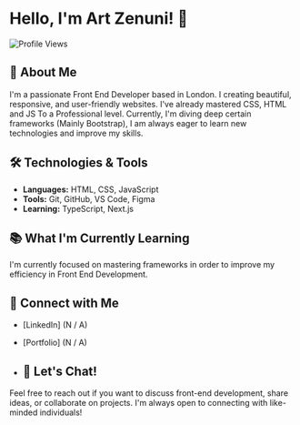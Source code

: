 # Hello, I'm Art Zenuni! 👋

![Profile Views](https://komarev.com/ghpvc/?username=artzenuni&color=brightgreen)

## 🚀 About Me

I'm a passionate Front End Developer based in London. I creating beautiful, responsive, and user-friendly websites. I've already mastered CSS, HTML and JS To a Professional level. Currently, I'm diving deep certain frameworks (Mainly Bootstrap), I am always eager to learn new technologies and improve my skills.

## 🛠️ Technologies & Tools

- **Languages:** HTML, CSS, JavaScript
- **Tools:** Git, GitHub, VS Code, Figma
- **Learning:** TypeScript, Next.js

## 📚 What I'm Currently Learning

I'm currently focused on mastering frameworks in order to improve my efficiency in Front End Development.

## 🔗 Connect with Me

- [LinkedIn] (N / A)
- [Portfolio] (N / A)

- ## 💬 Let's Chat!

Feel free to reach out if you want to discuss front-end development, share ideas, or collaborate on projects. I'm always open to connecting with like-minded individuals!
